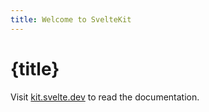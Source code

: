 ```yaml
---
title: Welcome to SvelteKit
---
```


# {title}

Visit [kit.svelte.dev](https://kit.svelte.dev) to read the documentation.
